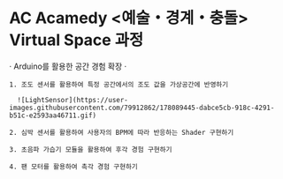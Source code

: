 # AC Acamedy <예술・경계・충돌> Virtual Space 과정


  · Arduino를 활용한 공간 경험 확장 ·

    1. 조도 센서를 활용하여 특정 공간에서의 조도 값을 가상공간에 반영하기

      ![LightSensor](https://user-images.githubusercontent.com/79912862/178089445-dabce5cb-918c-4291-b51c-e2593aa46711.gif)

    2. 심박 센서를 활용하여 사용자의 BPM에 따라 반응하는 Shader 구현하기
  
    3. 초음파 가습기 모듈을 활용하여 후각 경험 구현하기 
  
    4. 팬 모터를 활용하여 촉각 경험 구현하기
